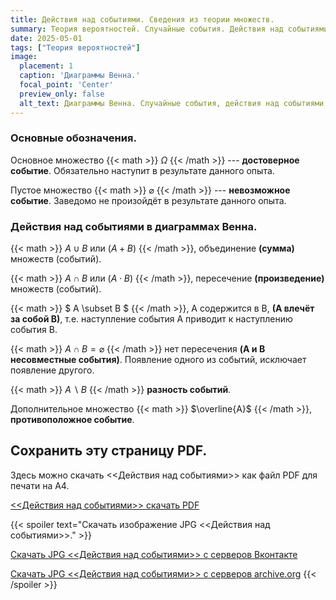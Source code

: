 ```yaml
---
title: Действия над событиями. Сведения из теории множеств.
summary: Теория вероятностей. Случайные события. Действия над событиями. Диаграммы Эйлера-Венна.
date: 2025-05-01
tags: ["Теория вероятностей"]
image:
  placement: 1
  caption: 'Диаграммы Венна.'
  focal_point: 'Center'
  preview_only: false
  alt_text: Диаграммы Венна. Случайные события, действия над событиями. Сумма, произведение, разность событий. Несовместные, противоположные события. Событие A влечёт за собой B.
---
```


### Основные обозначения.

Основное множество {{< math >}} $\Omega$ {{< /math >}} --- **достоверное событие**. Обязательно наступит в результате данного опыта.

Пустое множество {{< math >}} $\varnothing$ {{< /math >}} --- **невозможное событие**. Заведомо не произойдёт в результате данного опыта.

### Действия над событиями в диаграммах Венна.

{{< math >}} $A \cup  B$ или $(A+B)$ {{< /math >}}, объединение **(сумма)** множеств (событий).

{{< math >}} $A \cap B$ или $(A \cdot B)$ {{< /math >}}, пересечение **(произведение)** множеств (событий).

{{< math >}} $ A \subset B $ {{< /math >}}, A содержится в B, **(A влечёт за собой B)**, т.е. наступление события A приводит к наступлению события B.

{{< math >}} $A \cap B = \varnothing$ {{< /math >}} нет пересечения **(A и B несовместные события)**. Появление одного из событий, исключает появление другого.

{{< math >}} $A \backslash B$ {{< /math >}} **разность событий**. 

Дополнительное множество {{< math >}} $\overline{A}$ {{< /math >}}, **противоположное событие**.

##  Сохранить эту страницу PDF.

Здесь можно скачать <<Действия над событиями>> как файл PDF для печати на A4.

[ <<Действия над событиями>> скачать PDF](https://temavladin.github.io/post/2025/march/actions-on-events/actions-on-events.pdf)

{{< spoiler text="Скачать изображение JPG <<Действия над событиями>>." >}}

[Скачать JPG <<Действия над событиями>> с серверов Вконтакте](https://sun9-36.userapi.com/impg/Jwk3RKjlES9r3X-5i9QwmQSnw9-ho9dh6AkTWA/9E4p8V3dzD8.jpg?size=1241x1754&quality=95&sign=35109d638e8d75f7dde6dc2d76608cb5&type=album)

[Скачать JPG <<Действия над событиями>> с серверов archive.org](https://ia600109.us.archive.org/5/items/actions-on-events-probability-theory/Actions-on-events-Probability-theory_0000.jpg)
{{< /spoiler >}}